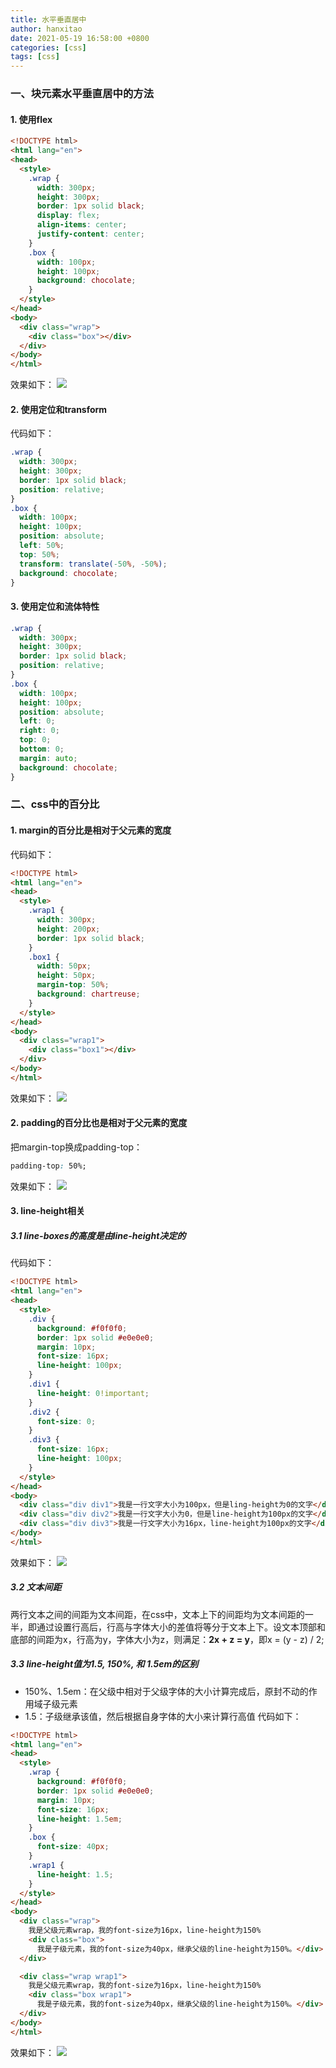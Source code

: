 ```yaml
---
title: 水平垂直居中
author: hanxitao
date: 2021-05-19 16:58:00 +0800
categories: [css]
tags: [css]
---
```


### 一、块元素水平垂直居中的方法
#### 1. 使用flex
```html
<!DOCTYPE html>
<html lang="en">
<head>
  <style>
    .wrap {
      width: 300px;
      height: 300px;
      border: 1px solid black;
      display: flex;
      align-items: center;
      justify-content: center;  
    }
    .box {
      width: 100px;
      height: 100px;    
      background: chocolate;
    }
  </style>
</head>
<body>
  <div class="wrap">
    <div class="box"></div>
  </div>
</body>
</html>
```
效果如下：
![](/assets/img/ver-hor/ver-hor1.PNG)

#### 2. 使用定位和transform
代码如下：
```css
.wrap {
  width: 300px;
  height: 300px;
  border: 1px solid black;
  position: relative;
}
.box {
  width: 100px;
  height: 100px;    
  position: absolute;
  left: 50%;
  top: 50%;
  transform: translate(-50%, -50%);
  background: chocolate;
}
```
#### 3. 使用定位和流体特性
```css
.wrap {
  width: 300px;
  height: 300px;
  border: 1px solid black;
  position: relative;
}
.box {
  width: 100px;
  height: 100px;
  position: absolute;
  left: 0;
  right: 0;
  top: 0;
  bottom: 0;
  margin: auto;
  background: chocolate;
}
```
### 二、css中的百分比
#### 1. margin的百分比是相对于父元素的宽度
代码如下：
```html
<!DOCTYPE html>
<html lang="en">
<head>
  <style>
    .wrap1 {
      width: 300px;
      height: 200px;
      border: 1px solid black;
    }
    .box1 {
      width: 50px;
      height: 50px;
      margin-top: 50%;
      background: chartreuse;
    }
  </style>
</head>
<body>
  <div class="wrap1">
    <div class="box1"></div>
  </div>
</body>
</html>
```
效果如下：
![](/assets/img/ver-hor/ver-hor2.PNG)
#### 2. padding的百分比也是相对于父元素的宽度
把margin-top换成padding-top：
```css
padding-top: 50%;
```
效果如下：
![](/assets/img/ver-hor/ver-hor3.PNG)

#### 3. line-height相关
##### 3.1 line-boxes的高度是由line-height决定的
代码如下：
```html
<!DOCTYPE html>
<html lang="en">
<head>
  <style>
    .div {
      background: #f0f0f0;
      border: 1px solid #e0e0e0;
      margin: 10px;
      font-size: 16px;
      line-height: 100px;
    }
    .div1 {
      line-height: 0!important;
    }
    .div2 {
      font-size: 0;
    }
    .div3 {
      font-size: 16px;
      line-height: 100px;
    }
  </style>
</head>
<body>
  <div class="div div1">我是一行文字大小为100px，但是ling-height为0的文字</div>
  <div class="div div2">我是一行文字大小为0，但是line-height为100px的文字</div>
  <div class="div div3">我是一行文字大小为16px，line-height为100px的文字</div>
</body>
</html>
```
效果如下：
![](/assets/img/ver-hor/ver-hor4.PNG)

##### 3.2 文本间距
两行文本之间的间距为文本间距，在css中，文本上下的间距均为文本间距的一半，即通过设置行高后，行高与字体大小的差值将等分于文本上下。设文本顶部和底部的间距为x，行高为y，字体大小为z，则满足：**2x + z = y**，即x = (y - z) / 2;

##### 3.3 line-height值为1.5, 150%, 和 1.5em的区别
- 150%、1.5em：在父级中相对于父级字体的大小计算完成后，原封不动的作用域子级元素
- 1.5：子级继承该值，然后根据自身字体的大小来计算行高值
代码如下：

```html
<!DOCTYPE html>
<html lang="en">
<head>
  <style>
    .wrap {
      background: #f0f0f0;
      border: 1px solid #e0e0e0;
      margin: 10px;
      font-size: 16px;
      line-height: 1.5em;
    }
    .box {
      font-size: 40px;
    }
    .wrap1 {
      line-height: 1.5;
    }
  </style>
</head>
<body>
  <div class="wrap">
    我是父级元素wrap，我的font-size为16px，line-height为150%
    <div class="box">
      我是子级元素，我的font-size为40px，继承父级的line-height为150%。</div>
  </div>

  <div class="wrap wrap1">
    我是父级元素wrap，我的font-size为16px，line-height为150%
    <div class="box wrap1">
      我是子级元素，我的font-size为40px，继承父级的line-height为150%。</div>
  </div>
</body>
</html>
```
效果如下：
![](/assets/img/ver-hor/ver-hor5.PNG)